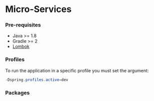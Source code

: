 # Micro-Services

### Pre-requisites

- Java >= 1.8
- Gradle >= 2
- [Lombok](https://projectlombok.org/download.html)

### Profiles

To run the application in a specific profile you must set the argument:
  ```java
  -Dspring.profiles.active=dev
  ```

### Packages